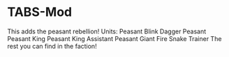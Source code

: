 # TABS-Mod
This adds the peasant rebellion!
Units:
Peasant Blink Dagger
Peasant
Peasant King
Peasant King Assistant
Peasant Giant
Fire Snake Trainer
The rest you can find in the faction!
